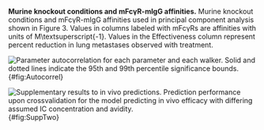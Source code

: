 **Murine knockout conditions and mFcγR-mIgG affinities.** Murine knockout conditions and mFcγR-mIgG affinities used in principal component analysis shown in Figure 3. Values in columns labeled with mFcγRs are affinities with units of M\textsuperscript{-1}. Values in the Effectiveness column represent percent reduction in lung metastases observed with treatment.

![**Parameter autocorrelation for each parameter and each walker.** Solid and dotted lines indicate the 95th and 99th percentile significance bounds.](./Figures/FigureAA.svg){#fig:Autocorrel}

![**Supplementary results to *in vivo* predictions.** Prediction performance upon crossvalidation for the model predicting *in vivo* efficacy with differing assumed IC concentration and avidity.](./Figures/FigureS2.svg){#fig:SuppTwo}
